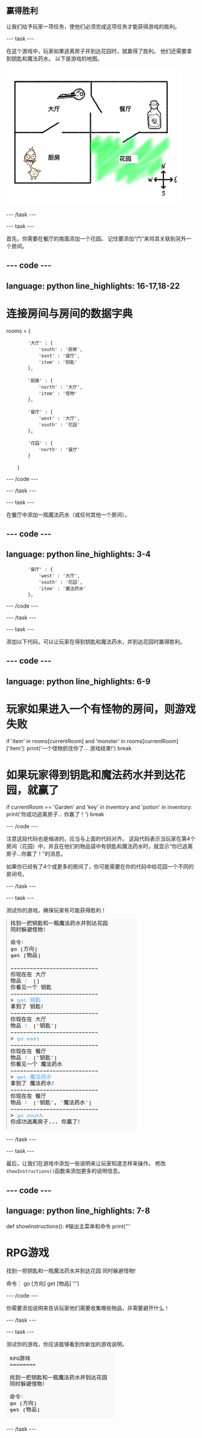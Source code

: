 ## 赢得胜利

让我们给予玩家一项任务，使他们必须完成这项任务才能获得游戏的胜利。

--- task ---

在这个游戏中，玩家如果逃离房子并到达花园时，就赢得了胜利。 他们还需要拿到钥匙和魔法药水。 以下是游戏的地图。

![截屏](images/rpg-final-map.png)

--- /task ---

--- task ---

首先，你需要在餐厅的南面添加一个花园。 记住要添加“门”来将其关联到另外一个房间。

--- code ---
---
language: python
line_highlights: 16-17,18-22
---

# 连接房间与房间的数据字典

rooms = {

            '大厅' : {
                'south' : '厨房',
                'east' : '餐厅',
                'item' : '钥匙'
            },
    
            '厨房' : {
                'north' : '大厅',
                'item' : '怪物'
            },
    
            '餐厅' : {
                'west' : '大厅',
                'south' : '花园'
            },
    
            '花园' : {
                'north' : '餐厅'
            }
    
        }
    

--- /code ---

--- /task ---

--- task ---

在餐厅中添加一瓶魔法药水（或任何其他一个房间）。

--- code ---
---
language: python
line_highlights: 3-4
---

            '餐厅' : {
                'west' : '大厅',
                'south' : '花园',
                'item' : '魔法药水'
            },
    

--- /code ---

--- /task ---

--- task ---

添加以下代码，可以让玩家在得到钥匙和魔法药水，并到达花园时赢得胜利。

--- code ---
---
language: python
line_highlights: 6-9
---

# 玩家如果进入一个有怪物的房间，则游戏失败

if 'item' in rooms[currentRoom] and 'monster' in rooms[currentRoom]['item']: print('一个怪物抓住你了... 游戏结束!') break

# 如果玩家得到钥匙和魔法药水并到达花园，就赢了

if currentRoom == 'Garden' and 'key' in inventory and 'potion' in inventory: print('你成功逃离房子... 你赢了！') break

--- /code ---

注意这段代码也是缩进的，应当与上面的代码对齐。 这段代码表示当玩家在第4个房间（花园）中，并且在他们的物品袋中有钥匙和魔法药水时，就显示“你已逃离房子...你赢了！”的消息。

如果你已经有了4个或更多的房间了，你可能需要在你的代码中给花园一个不同的房间号。

--- /task ---

--- task ---

测试你的游戏，确保玩家有可能获得胜利！

![截屏](images/rpg-win-test.png)

--- /task ---

--- task ---

最后，让我们在游戏中添加一些说明来让玩家知道怎样来操作。 修改`showInstructions()`函数来添加更多的说明信息。

--- code ---
---
language: python
line_highlights: 7-8
---

def showInstructions(): 
    #输出主菜单和命令 
    print('''

# RPG游戏

找到一把钥匙和一瓶魔法药水并到达花园 同时躲避怪物!

命令：
go [方向] 
get [物品] 
''')

--- /code ---

你需要添加说明来告诉玩家他们需要收集哪些物品，并需要避开什么！

--- /task ---

--- task ---

测试你的游戏，你应该能够看到你新加的游戏说明。

![截屏](images/rpg-instructions-test.png)

--- /task ---